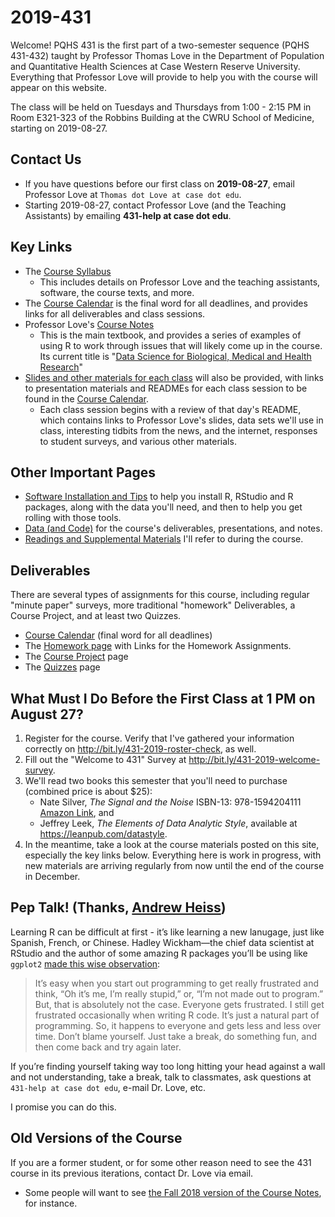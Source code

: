 # 2019-431

Welcome! PQHS 431 is the first part of a two-semester sequence (PQHS 431-432) taught by Professor Thomas Love in the Department of Population and Quantitative Health Sciences at Case Western Reserve University. Everything that Professor Love will provide to help you with the course will appear on this website.

The class will be held on Tuesdays and Thursdays from 1:00 - 2:15 PM in Room E321-323 of the Robbins Building at the CWRU School of Medicine, starting on 2019-08-27.

## Contact Us

- If you have questions before our first class on **2019-08-27**, email Professor Love at `Thomas dot Love at case dot edu`.
- Starting 2019-08-27, contact Professor Love (and the Teaching Assistants) by emailing **431-help at case dot edu**. 

## Key Links 

- The [Course Syllabus](https://thomaselove.github.io/2019-431-syllabus/)
    - This includes details on Professor Love and the teaching assistants, software, the course texts, and more.
- The [Course Calendar](https://github.com/THOMASELOVE/2019-431/blob/master/calendar.md) is the final word for all deadlines, and provides links for all deliverables and class sessions.
- Professor Love's [Course Notes](https://thomaselove.github.io/2019-431-book/)
    - This is the main textbook, and provides a series of examples of using R to work through issues that will likely come up in the course. Its current title is "[Data Science for Biological, Medical and Health Research](https://thomaselove.github.io/2019-431-book/)"
- [Slides and other materials for each class](https://github.com/THOMASELOVE/2019-431/tree/master/CLASSES) will also be provided, with links to presentation materials and READMEs for each class session to be found in the [Course Calendar](https://github.com/THOMASELOVE/2019-431/blob/master/calendar.md).
    - Each class session begins with a review of that day's README, which contains links to Professor Love's slides, data sets we'll use in class, interesting tidbits from the news, and the internet, responses to student surveys, and various other materials. 

## Other Important Pages

- [Software Installation and Tips](https://github.com/THOMASELOVE/2019-431/tree/master/SOFTWARE) to help you install R, RStudio and R packages, along with the data you'll need, and then to help you get rolling with those tools.
- [Data (and Code)](https://github.com/THOMASELOVE/2019-431-data) for the course's deliverables, presentations, and notes.
- [Readings and Supplemental Materials](https://github.com/THOMASELOVE/2019-431/tree/master/READINGS) I'll refer to during the course.

## Deliverables

There are several types of assignments for this course, including regular "minute paper" surveys, more traditional "homework" Deliverables, a Course Project, and at least two Quizzes.

- [Course Calendar](https://github.com/THOMASELOVE/2019-431/blob/master/calendar.md) (final word for all deadlines)
- The [Homework page](https://github.com/THOMASELOVE/2019-431/tree/master/HOMEWORK) with Links for the Homework Assignments. 
- The [Course Project](https://github.com/THOMASELOVE/2019-431/tree/master/PROJECT) page
- The [Quizzes](https://github.com/THOMASELOVE/2019-431/tree/master/QUIZZES) page

## What Must I Do Before the First Class at 1 PM on August 27?

1. Register for the course. Verify that I've gathered your information correctly on http://bit.ly/431-2019-roster-check, as well.
2. Fill out the "Welcome to 431" Survey at http://bit.ly/431-2019-welcome-survey.
3. We'll read two books this semester that you'll need to purchase (combined price is about $25):
    - Nate Silver, *The Signal and the Noise* ISBN-13: 978-1594204111 [Amazon Link](https://www.amazon.com/Signal-Noise-Many-Predictions-Fail-but/dp/0143125087), and
    - Jeffrey Leek, *The Elements of Data Analytic Style*, available at https://leanpub.com/datastyle.
4. In the meantime, take a look at the course materials posted on this site, especially the key links below. Everything here is work in progress, with new materials are arriving regularly from now until the end of the course in December.

## Pep Talk! (Thanks, [Andrew Heiss](https://evalf19.classes.andrewheiss.com/syllabus/#pep-talk))

Learning R can be difficult at first - it’s like learning a new lanugage, just like Spanish, French, or Chinese. Hadley Wickham—the chief data scientist at RStudio and the author of some amazing R packages you’ll be using like `ggplot2` [made this wise observation](https://r-posts.com/advice-to-young-and-old-programmers-a-conversation-with-hadley-wickham/):

> It’s easy when you start out programming to get really frustrated and think, “Oh it’s me, I’m really stupid,” or, “I’m not made out to program.” But, that is absolutely not the case. Everyone gets frustrated. I still get frustrated occasionally when writing R code. It’s just a natural part of programming. So, it happens to everyone and gets less and less over time. Don’t blame yourself. Just take a break, do something fun, and then come back and try again later.

If you’re finding yourself taking way too long hitting your head against a wall and not understanding, take a break, talk to classmates, ask questions at `431-help at case dot edu`, e-mail Dr. Love, etc.

I promise you can do this.

## Old Versions of the Course

If you are a former student, or for some other reason need to see the 431 course in its previous iterations, contact Dr. Love via email.

- Some people will want to see [the Fall 2018 version of the Course Notes](https://thomaselove.github.io/2018-431-book/), for instance.

